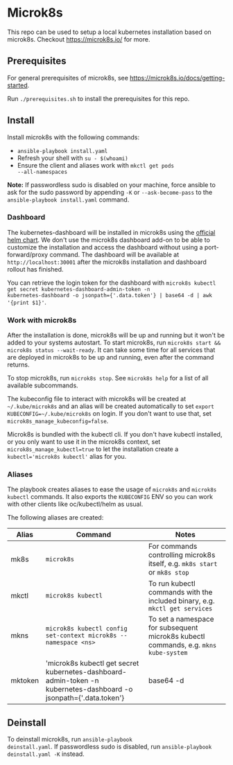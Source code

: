 # Microk8s
This repo can be used to setup a local kubernetes installation based on microk8s.
Checkout https://microk8s.io/ for more.

## Prerequisites
For general prerequisites of microk8s, see https://microk8s.io/docs/getting-started.

Run <code>./prerequisites.sh</code> to install the prerequisites for this repo.

## Install
Install microk8s with the following commands:
  * <code>ansible-playbook install.yaml</code>
  * Refresh your shell with <code>su - $(whoami)</code>
  * Ensure the client and aliases work with <code>mkctl get pods --all-namespaces</code>

**Note:** If passwordless sudo is disabled on your machine, force ansible to ask for the sudo password by appending <code>-K</code> or <code>--ask-become-pass</code> to the <code>ansible-playbook install.yaml</code> command.

### Dashboard
The kubernetes-dashboard will be installed in microk8s using the [official helm chart](https://artifacthub.io/packages/helm/k8s-dashboard/kubernetes-dashboard).
We don't use the microk8s dashboard add-on to be able to customize the installation and access the dashboard without using a port-forward/proxy command. The dashboard will be available at <code>http://localhost:30001</code> after the microk8s installation and dashboard rollout has finished.

You can retrieve the login token for the dashboard with <code>microk8s kubectl get secret kubernetes-dashboard-admin-token -n kubernetes-dashboard -o jsonpath={'.data.token'} | base64 -d | awk '{print $1}'</code>.

### Work with microk8s
After the installation is done, microk8s will be up and running but it won't be added to your systems autostart. To start microk8s, run `microk8s start && microk8s status --wait-ready`. It can take some time for all services that are deployed in microk8s to be up and running, even after the command returns.

To stop microk8s, run `microk8s stop`. See `microk8s help` for a list of all available subcommands.

The kubeconfig file to interact with microk8s will be created at <code>~/.kube/microk8s</code> and an alias will be created automatically to set <code>export KUBECONFIG=~/.kube/microk8s</code> on login. If you don't want to use that, set <code>microk8s_manage_kubeconfig=false</code>.

Microk8s is bundled with the kubectl cli. If you don't have kubectl installed, or you only want to use it in the microk8s context, set <code>microk8s_manage_kubectl=true</code> to let the installation create a <code>kubectl='microk8s kubectl'</code> alias for you.

### Aliases
The playbook creates aliases to ease the usage of `microk8s` and `microk8s kubectl` commands.
It also exports the `KUBECONFIG` ENV so you can work with other clients like oc/kubectl/helm as usual.

The following aliases are created:

| Alias | Command                                                         | Notes                                                                                |
| ----- | --------------------------------------------------------------- | ------------------------------------------------------------------------------------ |
| mk8s  | `microk8s`                                                      | For commands controlling microk8s itself, e.g. `mk8s start` or `mk8s stop`           |
| mkctl | `microk8s kubectl`                                              | To run kubectl commands with the included binary, e.g. `mkctl get services`          |
| mkns  | `microk8s kubectl config set-context microk8s --namespace <ns>` | To set a namespace for subsequent microk8s kubectl commands, e.g. `mkns kube-system` |
| mktoken | 'microk8s kubectl get secret kubernetes-dashboard-admin-token -n kubernetes-dashboard -o jsonpath={'.data.token'} | base64 -d | awk '{print $1}'' | Get the login token for the kubernetes-dashboard |

## Deinstall
To deinstall microk8s, run <code>ansible-playbook deinstall.yaml</code>.
If passwordless sudo is disabled, run <code>ansible-playbook deinstall.yaml -K</code> instead.
